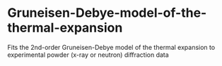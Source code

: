 # Gruneisen-Debye-model-of-the-thermal-expansion
Fits the 2nd-order Gruneisen-Debye model of the thermal expansion to experimental powder (x-ray or neutron) diffraction data
